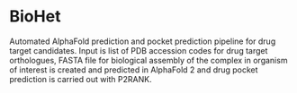 # BioHet
Automated AlphaFold prediction and pocket prediction pipeline for drug target candidates. Input is list of PDB accession codes for drug target orthologues, FASTA file for biological assembly of the complex in organism of interest is created and predicted in AlphaFold 2 and drug pocket prediction is carried out with P2RANK.


